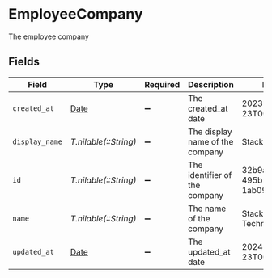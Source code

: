 # EmployeeCompany

The employee company


## Fields

| Field                                                                | Type                                                                 | Required                                                             | Description                                                          | Example                                                              |
| -------------------------------------------------------------------- | -------------------------------------------------------------------- | -------------------------------------------------------------------- | -------------------------------------------------------------------- | -------------------------------------------------------------------- |
| `created_at`                                                         | [Date](https://ruby-doc.org/stdlib-2.6.1/libdoc/date/rdoc/Date.html) | :heavy_minus_sign:                                                   | The created_at date                                                  | 2023-02-23T00:00:00.000Z                                             |
| `display_name`                                                       | *T.nilable(::String)*                                                | :heavy_minus_sign:                                                   | The display name of the company                                      | StackOne                                                             |
| `id`                                                                 | *T.nilable(::String)*                                                | :heavy_minus_sign:                                                   | The identifier of the company                                        | 32b9afa4-0ebb-495b-8d7c-1ab09291cf1c                                 |
| `name`                                                               | *T.nilable(::String)*                                                | :heavy_minus_sign:                                                   | The name of the company                                              | StackOne Technologies PLC                                            |
| `updated_at`                                                         | [Date](https://ruby-doc.org/stdlib-2.6.1/libdoc/date/rdoc/Date.html) | :heavy_minus_sign:                                                   | The updated_at date                                                  | 2024-02-23T00:00:00.000Z                                             |